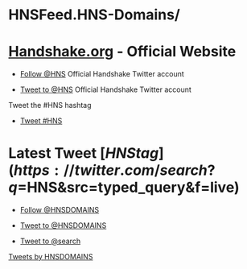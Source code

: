 # HNSFeed.HNS-Domains/

# [Handshake.org](https://handshake.org/) - Official Website
- <a href="https://twitter.com/HNS?ref_src=twsrc%5Etfw" class="twitter-follow-button" data-show-count="false">Follow @HNS</a><script async src="https://platform.twitter.com/widgets.js" charset="utf-8"></script> Official Handshake Twitter account

- <a href="https://twitter.com/intent/tweet?screen_name=HNS&ref_src=twsrc%5Etfw" class="twitter-mention-button" data-show-count="false">Tweet to @HNS</a><script async src="https://platform.twitter.com/widgets.js" charset="utf-8"></script> Official Handshake Twitter account

Tweet the #HNS hashtag

- <a href="https://twitter.com/intent/tweet?button_hashtag=HNS&ref_src=twsrc%5Etfw" class="twitter-hashtag-button" data-show-count="false">Tweet #HNS</a><script async src="https://platform.twitter.com/widgets.js" charset="utf-8"></script>

# Latest Tweet [$HNS tag](https://twitter.com/search?q=$HNS&src=typed_query&f=live)

- <a href="https://twitter.com/HNSDOMAINS?ref_src=twsrc%5Etfw" class="twitter-follow-button" data-show-count="false">Follow @HNSDOMAINS</a><script async src="https://platform.twitter.com/widgets.js" charset="utf-8"></script>

- <a href="https://twitter.com/intent/tweet?screen_name=HNSDOMAINS&ref_src=twsrc%5Etfw" class="twitter-mention-button" data-show-count="false">Tweet to @HNSDOMAINS</a><script async src="https://platform.twitter.com/widgets.js" charset="utf-8"></script>

- <a href="https://twitter.com/intent/tweet?screen_name=search&ref_src=twsrc%5Etfw" class="twitter-mention-button" data-show-count="false">Tweet to @search</a><script async src="https://platform.twitter.com/widgets.js" charset="utf-8"></script>


<a class="twitter-timeline" href="https://twitter.com/HNSDOMAINS?ref_src=twsrc%5Etfw">Tweets by HNSDOMAINS</a> <script async src="https://platform.twitter.com/widgets.js" charset="utf-8"></script>


